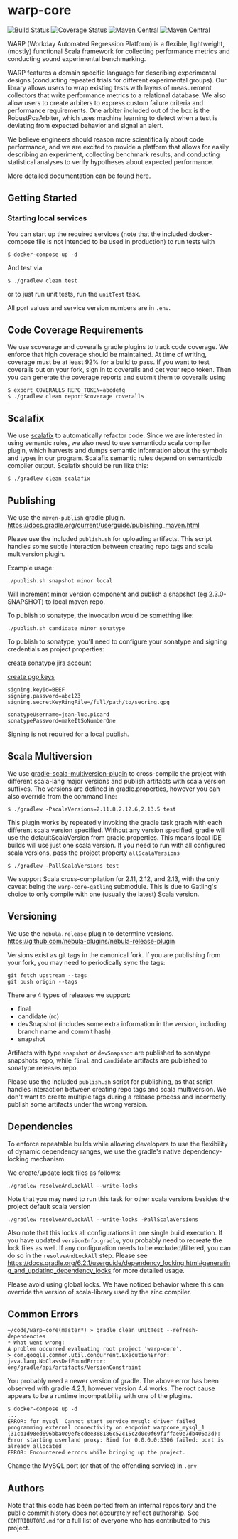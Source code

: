 # warp-core

[![Build Status](https://travis-ci.org/Workday/warp-core.svg?branch=master)](https://travis-ci.org/Workday/warp-core)
[![Coverage Status](https://coveralls.io/repos/github/Workday/warp-core/badge.svg?branch=master)](https://coveralls.io/github/Workday/warp-core?branch=master)
[![Maven Central](https://maven-badges.herokuapp.com/maven-central/com.workday.warp/warp-core_2.11/badge.svg?subject=scala+2.11)](https://maven-badges.herokuapp.com/maven-central/com.workday.warp/warp-core_2.11)
[![Maven Central](https://maven-badges.herokuapp.com/maven-central/com.workday.warp/warp-core_2.12/badge.svg?subject=scala+2.12)](https://maven-badges.herokuapp.com/maven-central/com.workday.warp/warp-core_2.12)

WARP (Workday Automated Regression Platform) is a flexible, lightweight, (mostly) functional Scala framework for collecting performance metrics and conducting sound experimental benchmarking.

WARP features a domain specific language for describing experimental designs (conducting repeated trials for different experimental groups). Our library allows users to wrap existing tests with layers of measurement collectors that write performance metrics to a relational database. We also allow users to create arbiters to express custom failure criteria and performance requirements. One arbiter included out of the box is the RobustPcaArbiter, which uses machine learning to detect when a test is deviating from expected behavior and signal an alert.

We believe engineers should reason more scientifically about code performance, and we are excited to provide a platform that allows for easily describing an experiment, collecting benchmark results, and conducting statistical analyses to verify hypotheses about expected performance.

More detailed documentation can be found [here.](https://workday.github.io/warp-core)

## Getting Started

### Starting local services

You can start up the required services (note that the included docker-compose file is not intended to be used in production) to run tests with
```
$ docker-compose up -d
```
And test via
```
$ ./gradlew clean test
```
or to just run unit tests, run the `unitTest` task.

All port values and service version numbers are in `.env`.

## Code Coverage Requirements

We use scoverage and coveralls gradle plugins to track code coverage. We enforce that high coverage should be maintained. At time of
writing, coverage must be at least 92% for a build to pass. If you want to test coveralls out on your fork, sign in to coveralls
and get your repo token. Then you can generate the coverage reports and submit them to coveralls using
```
$ export COVERALLS_REPO_TOKEN=abcdefg
$ ./gradlew clean reportScoverage coveralls
```

## Scalafix

We use [scalafix](https://scalacenter.github.io/scalafix/) to automatically refactor code. Since we are interested in using semantic rules,
we also need to use semanticdb scala compiler plugin, which harvests and dumps semantic information about the symbols and types in our program.
Scalafix semantic rules depend on semanticdb compiler output. Scalafix should be run like this:
```
$ ./gradlew clean scalafix
```


## Publishing
We use the `maven-publish` gradle plugin.
https://docs.gradle.org/current/userguide/publishing_maven.html

Please use the included `publish.sh` for uploading artifacts. This script handles some subtle interaction between
creating repo tags and scala multiversion plugin.

Example usage:
```
./publish.sh snapshot minor local
```

Will increment minor version component and publish a snapshot (eg 2.3.0-SNAPSHOT) to local maven repo.

To publish to sonatype, the invocation would be something like:
```
./publish.sh candidate minor sonatype
```

To publish to sonatype, you'll need to configure your sonatype and signing credentials as project properties:

[create sonatype jira account](https://issues.sonatype.org/secure/Signup!default.jspa)

[create pgp keys](https://central.sonatype.org/pages/working-with-pgp-signatures.html)
```
signing.keyId=BEEF
signing.password=abc123
signing.secretKeyRingFile=/full/path/to/secring.gpg

sonatypeUsername=jean-luc.picard
sonatypePassword=makeItSoNumberOne
```
Signing is not required for a local publish.

## Scala Multiversion
We use [gradle-scala-multiversion-plugin](https://github.com/ADTRAN/gradle-scala-multiversion-plugin)
to cross-compile the project with different scala-lang major versions and publish artifacts with scala version suffixes.
The versions are defined in gradle.properties, however you can also override from the command line:
```
$ ./gradlew -PscalaVersions=2.11.8,2.12.6,2.13.5 test
```
This plugin works by repeatedly invoking the gradle task graph with each different scala version specified.
Without any version specified, gradle will use the defaultScalaVersion from gradle.properties. This means local IDE builds
will use just one scala version. If you need to run with all configured scala versions, pass the project property `allScalaVersions`
```
$ ./gradlew -PallScalaVersions test
```

We support Scala cross-compilation for 2.11, 2.12, and 2.13, with the only caveat being the `warp-core-gatling` submodule. This is due to Gatling's choice to only compile with one (usually the latest) Scala version.


## Versioning
We use the `nebula.release` plugin to determine versions.
https://github.com/nebula-plugins/nebula-release-plugin

Versions exist as git tags in the canonical fork. If you are publishing from your fork, you may need to periodically
sync the tags:
```
git fetch upstream --tags
git push origin --tags
```

There are 4 types of releases we support:
  - final
  - candidate (rc)
  - devSnapshot (includes some extra information in the version, including branch name and commit hash)
  - snapshot
  
Artifacts with type `snapshot` or `devSnapshot` are published to sonatype snapshots repo, 
while `final` and `candidate` artifacts are published to sonatype releases repo.

Please use the included `publish.sh` script for publishing, as that script handles interaction between creating repo tags
and scala multiversion. We don't want to create multiple tags during a release process and incorrectly publish some artifacts
under the wrong version.


## Dependencies

To enforce repeatable builds while allowing developers to use the flexibility of dynamic dependency ranges, we use the
gradle's native dependency-locking mechanism. 

We create/update lock files as follows:
```
./gradlew resolveAndLockAll --write-locks
```

Note that you may need to run this task for other scala versions besides the project default scala version 

`./gradlew resolveAndLockAll --write-locks -PallScalaVersions`

Also note that this locks all configurations in one single build execution. If you have updated `versionInfo.gradle`, you probably need to recreate the lock files as well. If any configuration needs to be excluded/filtered, you can do so in the `resolveAndLockAll` step. Please see https://docs.gradle.org/6.2.1/userguide/dependency_locking.html#generating_and_updating_dependency_locks for more detailed usage.

Please avoid using global locks. We have noticed behavior where this can override the version of scala-library used by the
zinc compiler.


## Common Errors

```
~/code/warp-core(master*) » gradle clean unitTest --refresh-dependencies
* What went wrong:
A problem occurred evaluating root project 'warp-core'.
> com.google.common.util.concurrent.ExecutionError: java.lang.NoClassDefFoundError: org/gradle/api/artifacts/VersionConstraint

```

You probably need a newer version of gradle. The above error has been observed with gradle 4.2.1, however version 4.4 works.
The root cause appears to be a runtime incompatibility with one of the plugins.

```
$ docker-compose up -d
...
ERROR: for mysql  Cannot start service mysql: driver failed programming external connectivity on endpoint warpcore_mysql_1 (31cb1d98ed696bba0c9ef8cdee368186c52c15c2d0c0f69f1ffae0e7db406a3d): Error starting userland proxy: Bind for 0.0.0.0:3306 failed: port is already allocated
ERROR: Encountered errors while bringing up the project.
```

Change the MySQL port (or that of the offending service) in `.env`

## Authors

Note that this code has been ported from an internal repository and the public commit history does not accurately reflect authorship.
See `CONTRIBUTORS.md` for a full list of everyone who has contributed to this project.


